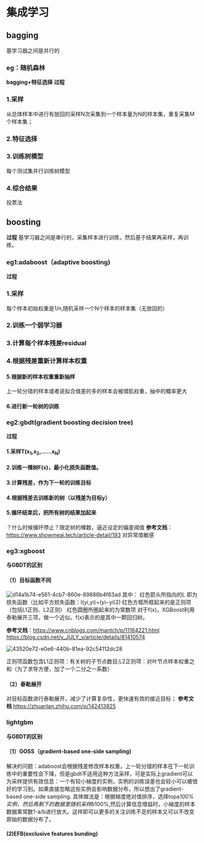 # 集成学习
## bagging
基学习器之间是并行的
### eg：随机森林
**bagging+特征选择**
**过程**
### 1.采样
从总体样本中进行有放回的采样N次采集到一个样本量为N的样本集，重复采集M个样本集；
### 2.特征选择
### 3.训练树模型
每个测试集并行训练树模型
### 4.综合结果
投票法
## boosting
**过程**
基学习器之间是串行的，采集样本进行训练，然后基于结果再采样，再训练。
### eg1:adaboost（adaptive boosting)
**过程**
### 1.采样
每个样本初始权重是1/n,随机采样一个N个样本的样本集（无放回的）
### 2.训练一个弱学习器
### 3.计算每个样本残差residual
### 4.根据残差重新计算样本权重
#### 5.根据新的样本权重重新抽样
上一轮分错的样本或者说拟合值差的多的样本会被增肌权重，抽中的概率更大
#### 6.进行新一轮树的训练
### eg2:gbdt(gradient boosting decision tree)
**过程**
#### 1.采样T(x<sub>1</sub>,x<sub>2</sub>,......x<sub>N</sub>)
#### 2.训练一棵树F(x)，最小化损失函数值。
#### 3.计算残差，作为下一轮的训练目标
#### 4.根据残差去训练新的树（以残差为目标y）
#### 5.循环结束后，把所有树的结果加起来
？什么时候循环停止？限定树的棵数，逼近设定的偏差阈值
**参考文档**：https://www.showmeai.tech/article-detail/193
对异常值敏感
### eg3:xgboost
**与GBDT的区别**
#### （1）目标函数不同
![d14a1b74-e561-4cb7-860e-89886b4f63ad](https://github.com/user-attachments/assets/f9c641af-a6b8-4c98-b65e-1befb5a56de7)
其中：
红色箭头所指向的L 即为损失函数（比如平方损失函数：l(yi,yi)=(yi−yi)2)
红色方框所框起来的是正则项（包括L1正则、L2正则）
红色圆圈所圈起来的为常数项
对于f(x)，XGBoost利用泰勒展开三项，做一个近似。f(x)表示的是其中一颗回归树。

**参考文档**：https://www.cnblogs.com/mantch/p/11164221.html
https://blog.csdn.net/v_JULY_v/article/details/81410574


![43520e72-e0e6-440b-81ea-92c54112dc28](https://github.com/user-attachments/assets/edb9b2ea-3034-4083-8767-3899b0227c70)

正则项函数包含L1正则项：有关树的子节点数目;L2正则项：对叶节点样本权重之和（为了求导方便，加了一个二分之一系数）
#### （2）泰勒展开
对目标函数进行泰勒展开，减少了计算复杂性，更快速有效的接近目标；
**参考文档** https://zhuanlan.zhihu.com/p/142413825
### lightgbm
**与GBDT的区别**
#### （1）GOSS（gradient-based one-side sampling)
解决的问题：adaboost会根据残差修改样本权重，上一轮分错的样本在下一轮训练中的重要性会下降，但是gbdt不适用这种方法采样，可是实际上gradient可以为采样提供有效信息：一个有较小梯度的实例，实例的训练误差也会较小可以被很好的学习到。如果直接忽略这些实例会影响数据分布，所以想出了gradient-based one-side sampling.
具体做法是：根据梯度绝对值排序，选择topa*100%实例，然后再剩下的数据里随机采样b*100%,然后计算信息增益时，小梯度的样本数据乘常数1-a/b进行放大。这样即可以更多的关注训练不足的样本又可以不改变原始的数据分布了。
#### (2)EFB(exclusive features bunding)




